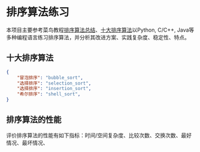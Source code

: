 # 排序算法练习

本项目主要参考菜鸟教程[排序算法总结](https://www.runoob.com/w3cnote/sort-algorithm-summary.html)、[十大排序算法](https://www.runoob.com/w3cnote/ten-sorting-algorithm.html)以Python, C/C++, Java等多种编程语言练习排序算法，并分析其改进方案、实践复杂度、稳定性、特点。

## 十大排序算法

```json
{
    "冒泡排序": "bubble_sort", 
    "选择排序": "selection_sort", 
    "选择排序": "insertion_sort", 
    "希尔排序": "shell_sort", 
}
```

## 排序算法的性能

评价排序算法的性能有如下指标：时间/空间复杂度、比较次数、交换次数、最好情况、最坏情况、
